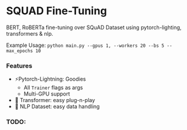 # SQUAD Fine-Tuning
BERT, RoBERTa fine-tuning over SQuAD Dataset using pytorch-lighting, transformers & nlp.

Example Usage:
`python main.py --gpus 1, --workers 20 --bs 5 --max_epochs 10`

### Features
* ⚡️Pytorch-Lightning: Goodies
    * All `Trainer` flags as args
    * Multi-GPU support
* 🤗 Transformer: easy plug-n-play
* 🤗 NLP Dataset: easy data handling

### TODO:
